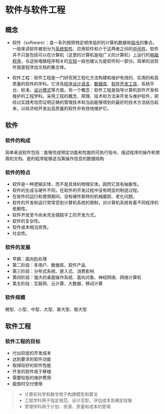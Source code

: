 
# 软件与软件工程

## 概念
- 软件（software）：是一系列按照特定顺序组织的计算机数据和[指令](https://baike.baidu.com/item/%E6%8C%87%E4%BB%A4/3225201)的集合。一般来讲软件被划分为[系统软件](https://baike.baidu.com/item/%E7%B3%BB%E7%BB%9F%E8%BD%AF%E4%BB%B6/215962)、应用软件和介于这两者之间的[中间件](https://baike.baidu.com/item/%E4%B8%AD%E9%97%B4%E4%BB%B6/452240)。软件并不只是包括可以在计算机（这里的计算机是指广义的计算机）上运行的[电脑程序](https://baike.baidu.com/item/%E7%94%B5%E8%84%91%E7%A8%8B%E5%BA%8F/265803)，与这些电脑程序相关的[文档](https://baike.baidu.com/item/%E6%96%87%E6%A1%A3/1009768)一般也被认为是软件的一部分。简单的说软件就是程序加文档的集合体。

- 软件工程：软件工程是一门研究用工程化方法构建和维护有效的、实用的和高质量的软件的学科。它涉及[程序设计语言](https://baike.baidu.com/item/%E7%A8%8B%E5%BA%8F%E8%AE%BE%E8%AE%A1%E8%AF%AD%E8%A8%80/2317999)、[数据库](https://baike.baidu.com/item/%E6%95%B0%E6%8D%AE%E5%BA%93/103728)、[软件开发工具](https://baike.baidu.com/item/%E8%BD%AF%E4%BB%B6%E5%BC%80%E5%8F%91%E5%B7%A5%E5%85%B7/4605523)、系统平台、标准、[设计模式](https://baike.baidu.com/item/%E8%AE%BE%E8%AE%A1%E6%A8%A1%E5%BC%8F/1212549)等方面。另一个概念：软件工程是指导计算机软件开发和维护的工程学科。采用工程的概念、原理、技术和方法来开发与维护软件，把经过实践考验而证明正确的管理技术和当前能够得到的最好的技术方法结合起来，以经济地开发出高质量的软件并有效地维护它。

## 软件
### 软件的构成
简单来说软件包括：能够完成预定功能和性能的可执行指令、描述程序的操作和使用的文档、是的程序能够适当第操作信息的数据结构
### 软件的特点
- 软件是一种逻辑实体，而不是具体的物理实体。因而它具有抽象性。
- 软件的生成与硬件不同，在软件的开发过程中没有明显的制造过程。
- 在软件的运行和使用期间，没有硬件那样的机械磨损、老化问题。
- 软件的开发和运行常常受到计算机系统的限制，对计算机系统有着不同程序的依赖性。
- 软件开发至今尚未完全摆脱手工的开发方式。
- 软件的复杂性。
- 软件成本相当昂贵。
- 社会性。
### 软件的发展
- 早期：面向批处理
- 第二阶段：多用户、数据库、软件产品
- 第三阶段：分布式系统、嵌入式、消费影响
- 第四阶段：强大的桌面操作系统、面向对象、神经网络、网络计算机
- 第五阶段：互联网、云计算、大数据、移动计算
### 软件规模
微型、小型、中型、大型、甚大型、极大型

## 软件工程
### 软件工程的目标
- 付出较低的开发成本
- 达到要求的软件功能
- 取得较好的软件性能
- 开发的软件易于移植
- 需要较低的维护费用
- 能按时交付使用

> - 计算机科学和数学用于构建模型和算法
> - 工程学科用于指定规范、设计范型，评估成本及确定权衡
> - 管理学科用于计划、资源、质量和成本的管理
















































